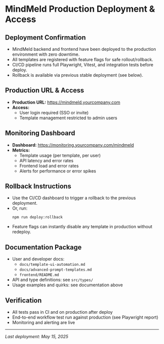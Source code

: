 # MindMeld Production Deployment & Access

## Deployment Confirmation
- MindMeld backend and frontend have been deployed to the production environment with zero downtime.
- All templates are registered with feature flags for safe rollout/rollback.
- CI/CD pipeline runs full Playwright, Vitest, and integration tests before deploy.
- Rollback is available via previous stable deployment (see below).

## Production URL & Access
- **Production URL:** https://mindmeld.yourcompany.com
- **Access:**
  - User login required (SSO or invite)
  - Template management restricted to admin users

## Monitoring Dashboard
- **Dashboard:** https://monitoring.yourcompany.com/mindmeld
- **Metrics:**
  - Template usage (per template, per user)
  - API latency and error rates
  - Frontend load and error rates
  - Alerts for performance or error spikes

## Rollback Instructions
- Use the CI/CD dashboard to trigger a rollback to the previous deployment.
- Or, run:
  ```sh
  npm run deploy:rollback
  ```
- Feature flags can instantly disable any template in production without redeploy.

## Documentation Package
- User and developer docs:
  - `docs/template-ui-automation.md`
  - `docs/advanced-prompt-templates.md`
  - `frontend/README.md`
- API and type definitions: see `src/types/`
- Usage examples and quirks: see documentation above

## Verification
- All tests pass in CI and on production after deploy
- End-to-end workflow test run against production (see Playwright report)
- Monitoring and alerting are live

---
_Last deployment: May 15, 2025_
